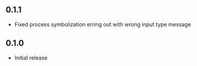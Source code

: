 0.1.1
-----
- Fixed process symbolization erring out with wrong input type message


0.1.0
-----
- Initial release
